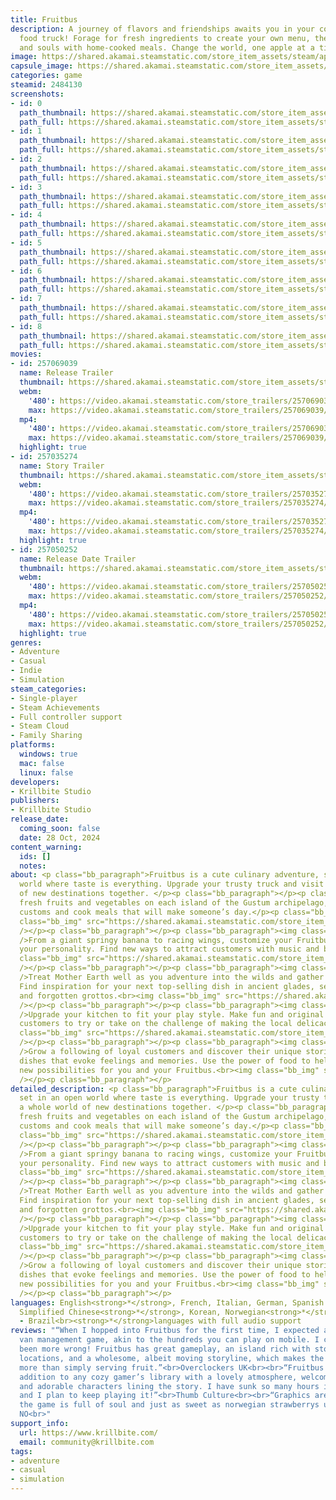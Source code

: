 ```yaml
---
title: Fruitbus
description: A journey of flavors and friendships awaits you in your cozy, customisable
  food truck! Forage for fresh ingredients to create your own menu, then feed tummies
  and souls with home-cooked meals. Change the world, one apple at a time.
image: https://shared.akamai.steamstatic.com/store_item_assets/steam/apps/2484130/header.jpg?t=1732473233
capsule_image: https://shared.akamai.steamstatic.com/store_item_assets/steam/apps/2484130/capsule_231x87.jpg?t=1732473233
categories: game
steamid: 2484130
screenshots:
- id: 0
  path_thumbnail: https://shared.akamai.steamstatic.com/store_item_assets/steam/apps/2484130/ss_4161b02e62449041df4727a43cc5e31a32248e3e.600x338.jpg?t=1732473233
  path_full: https://shared.akamai.steamstatic.com/store_item_assets/steam/apps/2484130/ss_4161b02e62449041df4727a43cc5e31a32248e3e.1920x1080.jpg?t=1732473233
- id: 1
  path_thumbnail: https://shared.akamai.steamstatic.com/store_item_assets/steam/apps/2484130/ss_9cf2c51cd6f63b6f9975ae5e62c90cc341a859c7.600x338.jpg?t=1732473233
  path_full: https://shared.akamai.steamstatic.com/store_item_assets/steam/apps/2484130/ss_9cf2c51cd6f63b6f9975ae5e62c90cc341a859c7.1920x1080.jpg?t=1732473233
- id: 2
  path_thumbnail: https://shared.akamai.steamstatic.com/store_item_assets/steam/apps/2484130/ss_a551f2d18604fa5affae3c90ef0acc24b905be71.600x338.jpg?t=1732473233
  path_full: https://shared.akamai.steamstatic.com/store_item_assets/steam/apps/2484130/ss_a551f2d18604fa5affae3c90ef0acc24b905be71.1920x1080.jpg?t=1732473233
- id: 3
  path_thumbnail: https://shared.akamai.steamstatic.com/store_item_assets/steam/apps/2484130/ss_6744465b572b513ebb5279a9e8a809560efc6e21.600x338.jpg?t=1732473233
  path_full: https://shared.akamai.steamstatic.com/store_item_assets/steam/apps/2484130/ss_6744465b572b513ebb5279a9e8a809560efc6e21.1920x1080.jpg?t=1732473233
- id: 4
  path_thumbnail: https://shared.akamai.steamstatic.com/store_item_assets/steam/apps/2484130/ss_715a3e7aff4a5b9de8327ae2e0e58d20d09570cd.600x338.jpg?t=1732473233
  path_full: https://shared.akamai.steamstatic.com/store_item_assets/steam/apps/2484130/ss_715a3e7aff4a5b9de8327ae2e0e58d20d09570cd.1920x1080.jpg?t=1732473233
- id: 5
  path_thumbnail: https://shared.akamai.steamstatic.com/store_item_assets/steam/apps/2484130/ss_63d97f15e5ac660bb62c390606f5d923d6221ad5.600x338.jpg?t=1732473233
  path_full: https://shared.akamai.steamstatic.com/store_item_assets/steam/apps/2484130/ss_63d97f15e5ac660bb62c390606f5d923d6221ad5.1920x1080.jpg?t=1732473233
- id: 6
  path_thumbnail: https://shared.akamai.steamstatic.com/store_item_assets/steam/apps/2484130/ss_5fef18ce20157d60b2f936ea9f0583970e8a40bd.600x338.jpg?t=1732473233
  path_full: https://shared.akamai.steamstatic.com/store_item_assets/steam/apps/2484130/ss_5fef18ce20157d60b2f936ea9f0583970e8a40bd.1920x1080.jpg?t=1732473233
- id: 7
  path_thumbnail: https://shared.akamai.steamstatic.com/store_item_assets/steam/apps/2484130/ss_c539cad1f7952f0938dcba81161f8567ad6d0e89.600x338.jpg?t=1732473233
  path_full: https://shared.akamai.steamstatic.com/store_item_assets/steam/apps/2484130/ss_c539cad1f7952f0938dcba81161f8567ad6d0e89.1920x1080.jpg?t=1732473233
- id: 8
  path_thumbnail: https://shared.akamai.steamstatic.com/store_item_assets/steam/apps/2484130/ss_5a3224d2d460a3887a3e8716752c5fd4443f8f18.600x338.jpg?t=1732473233
  path_full: https://shared.akamai.steamstatic.com/store_item_assets/steam/apps/2484130/ss_5a3224d2d460a3887a3e8716752c5fd4443f8f18.1920x1080.jpg?t=1732473233
movies:
- id: 257069039
  name: Release Trailer
  thumbnail: https://shared.akamai.steamstatic.com/store_item_assets/steam/apps/257069039/437a5f9220c361f490f521f7092a70c4eee271f1/movie_600x337.jpg?t=1730130308
  webm:
    '480': https://video.akamai.steamstatic.com/store_trailers/257069039/movie480_vp9.webm?t=1730130308
    max: https://video.akamai.steamstatic.com/store_trailers/257069039/movie_max_vp9.webm?t=1730130308
  mp4:
    '480': https://video.akamai.steamstatic.com/store_trailers/257069039/movie480.mp4?t=1730130308
    max: https://video.akamai.steamstatic.com/store_trailers/257069039/movie_max.mp4?t=1730130308
  highlight: true
- id: 257035274
  name: Story Trailer
  thumbnail: https://shared.akamai.steamstatic.com/store_item_assets/steam/apps/257035274/movie.293x165.jpg?t=1724850646
  webm:
    '480': https://video.akamai.steamstatic.com/store_trailers/257035274/movie480_vp9.webm?t=1724850646
    max: https://video.akamai.steamstatic.com/store_trailers/257035274/movie_max_vp9.webm?t=1724850646
  mp4:
    '480': https://video.akamai.steamstatic.com/store_trailers/257035274/movie480.mp4?t=1724850646
    max: https://video.akamai.steamstatic.com/store_trailers/257035274/movie_max.mp4?t=1724850646
  highlight: true
- id: 257050252
  name: Release Date Trailer
  thumbnail: https://shared.akamai.steamstatic.com/store_item_assets/steam/apps/257050252/movie.293x165.jpg?t=1725871093
  webm:
    '480': https://video.akamai.steamstatic.com/store_trailers/257050252/movie480_vp9.webm?t=1725871093
    max: https://video.akamai.steamstatic.com/store_trailers/257050252/movie_max_vp9.webm?t=1725871093
  mp4:
    '480': https://video.akamai.steamstatic.com/store_trailers/257050252/movie480.mp4?t=1725871093
    max: https://video.akamai.steamstatic.com/store_trailers/257050252/movie_max.mp4?t=1725871093
  highlight: true
genres:
- Adventure
- Casual
- Indie
- Simulation
steam_categories:
- Single-player
- Steam Achievements
- Full controller support
- Steam Cloud
- Family Sharing
platforms:
  windows: true
  mac: false
  linux: false
developers:
- Krillbite Studio
publishers:
- Krillbite Studio
release_date:
  coming_soon: false
  date: 28 Oct, 2024
content_warning:
  ids: []
  notes:
about: <p class="bb_paragraph">Fruitbus is a cute culinary adventure, set in an open
  world where taste is everything. Upgrade your trusty truck and visit a whole world
  of new destinations together. </p><p class="bb_paragraph"></p><p class="bb_paragraph">Discover
  fresh fruits and vegetables on each island of the Gustum archipelago, learn their
  customs and cook meals that will make someone’s day.</p><p class="bb_paragraph"><img
  class="bb_img" src="https://shared.akamai.steamstatic.com/store_item_assets/steam/apps/2484130/extras/Storepage_GIFs_1.gif?t=1732473233"
  /></p><p class="bb_paragraph"></p><p class="bb_paragraph"><img class="bb_img" src="https://shared.akamai.steamstatic.com/store_item_assets/steam/apps/2484130/extras/Upgrade_your_fruitbus_center.png?t=1732473233"
  />From a giant springy banana to racing wings, customize your Fruitbus to reflect
  your personality. Find new ways to attract customers with music and bright colors.  <br><img
  class="bb_img" src="https://shared.akamai.steamstatic.com/store_item_assets/steam/apps/2484130/extras/Storepage_GIFs_2.gif?t=1732473233"
  /></p><p class="bb_paragraph"></p><p class="bb_paragraph"><img class="bb_img" src="https://shared.akamai.steamstatic.com/store_item_assets/steam/apps/2484130/extras/ForageInTheWildsCenter.png?t=1732473233"
  />Treat Mother Earth well as you adventure into the wilds and gather ingredients.
  Find inspiration for your next top-selling dish in ancient glades, secret groves,
  and forgotten grottos.<br><img class="bb_img" src="https://shared.akamai.steamstatic.com/store_item_assets/steam/apps/2484130/extras/Storepage_GIFs_3.gif?t=1732473233"
  /></p><p class="bb_paragraph"></p><p class="bb_paragraph"><img class="bb_img" src="https://shared.akamai.steamstatic.com/store_item_assets/steam/apps/2484130/extras/RefineYourRecipiesCenter.png?t=1732473233"
  />Upgrade your kitchen to fit your play style. Make fun and original dishes for
  customers to try or take on the challenge of making the local delicacy.</p><p class="bb_paragraph"><img
  class="bb_img" src="https://shared.akamai.steamstatic.com/store_item_assets/steam/apps/2484130/extras/Storepage_Gif_4_2.gif?t=1732473233"
  /></p><p class="bb_paragraph"></p><p class="bb_paragraph"><img class="bb_img" src="https://shared.akamai.steamstatic.com/store_item_assets/steam/apps/2484130/extras/FoodForTheSoulCenter.png?t=1732473233"
  />Grow a following of loyal customers and discover their unique stories by creating
  dishes that evoke feelings and memories. Use the power of food to help and unlock
  new possibilities for you and your Fruitbus.<br><img class="bb_img" src="https://shared.akamai.steamstatic.com/store_item_assets/steam/apps/2484130/extras/Storepage_GIFs_5.gif?t=1732473233"
  /></p><p class="bb_paragraph"></p>
detailed_description: <p class="bb_paragraph">Fruitbus is a cute culinary adventure,
  set in an open world where taste is everything. Upgrade your trusty truck and visit
  a whole world of new destinations together. </p><p class="bb_paragraph"></p><p class="bb_paragraph">Discover
  fresh fruits and vegetables on each island of the Gustum archipelago, learn their
  customs and cook meals that will make someone’s day.</p><p class="bb_paragraph"><img
  class="bb_img" src="https://shared.akamai.steamstatic.com/store_item_assets/steam/apps/2484130/extras/Storepage_GIFs_1.gif?t=1732473233"
  /></p><p class="bb_paragraph"></p><p class="bb_paragraph"><img class="bb_img" src="https://shared.akamai.steamstatic.com/store_item_assets/steam/apps/2484130/extras/Upgrade_your_fruitbus_center.png?t=1732473233"
  />From a giant springy banana to racing wings, customize your Fruitbus to reflect
  your personality. Find new ways to attract customers with music and bright colors.  <br><img
  class="bb_img" src="https://shared.akamai.steamstatic.com/store_item_assets/steam/apps/2484130/extras/Storepage_GIFs_2.gif?t=1732473233"
  /></p><p class="bb_paragraph"></p><p class="bb_paragraph"><img class="bb_img" src="https://shared.akamai.steamstatic.com/store_item_assets/steam/apps/2484130/extras/ForageInTheWildsCenter.png?t=1732473233"
  />Treat Mother Earth well as you adventure into the wilds and gather ingredients.
  Find inspiration for your next top-selling dish in ancient glades, secret groves,
  and forgotten grottos.<br><img class="bb_img" src="https://shared.akamai.steamstatic.com/store_item_assets/steam/apps/2484130/extras/Storepage_GIFs_3.gif?t=1732473233"
  /></p><p class="bb_paragraph"></p><p class="bb_paragraph"><img class="bb_img" src="https://shared.akamai.steamstatic.com/store_item_assets/steam/apps/2484130/extras/RefineYourRecipiesCenter.png?t=1732473233"
  />Upgrade your kitchen to fit your play style. Make fun and original dishes for
  customers to try or take on the challenge of making the local delicacy.</p><p class="bb_paragraph"><img
  class="bb_img" src="https://shared.akamai.steamstatic.com/store_item_assets/steam/apps/2484130/extras/Storepage_Gif_4_2.gif?t=1732473233"
  /></p><p class="bb_paragraph"></p><p class="bb_paragraph"><img class="bb_img" src="https://shared.akamai.steamstatic.com/store_item_assets/steam/apps/2484130/extras/FoodForTheSoulCenter.png?t=1732473233"
  />Grow a following of loyal customers and discover their unique stories by creating
  dishes that evoke feelings and memories. Use the power of food to help and unlock
  new possibilities for you and your Fruitbus.<br><img class="bb_img" src="https://shared.akamai.steamstatic.com/store_item_assets/steam/apps/2484130/extras/Storepage_GIFs_5.gif?t=1732473233"
  /></p><p class="bb_paragraph"></p>
languages: English<strong>*</strong>, French, Italian, German, Spanish - Spain, Japanese<strong>*</strong>,
  Simplified Chinese<strong>*</strong>, Korean, Norwegian<strong>*</strong>, Portuguese
  - Brazil<br><strong>*</strong>languages with full audio support
reviews: "“When I hopped into Fruitbus for the first time, I expected a typical food
  van management game, akin to the hundreds you can play on mobile. I couldn’t have
  been more wrong! Fruitbus has great gameplay, an island rich with stories and interesting
  locations, and a wholesome, albeit moving storyline, which makes the game so much
  more than simply serving fruit.”<br>Overclockers UK<br><br>“Fruitbus is the perfect
  addition to any cozy gamer’s library with a lovely atmosphere, welcoming graphics
  and adorable characters lining the story. I have sunk so many hours into this game
  and I plan to keep playing it!”<br>Thumb Culture<br><br>“Graphics are beautiful,
  the game is full of soul and just as sweet as norwegian strawberrys used to be.”<br>Gamer
  NO<br>"
support_info:
  url: https://www.krillbite.com/
  email: community@krillbite.com
tags:
- adventure
- casual
- simulation
---
```

